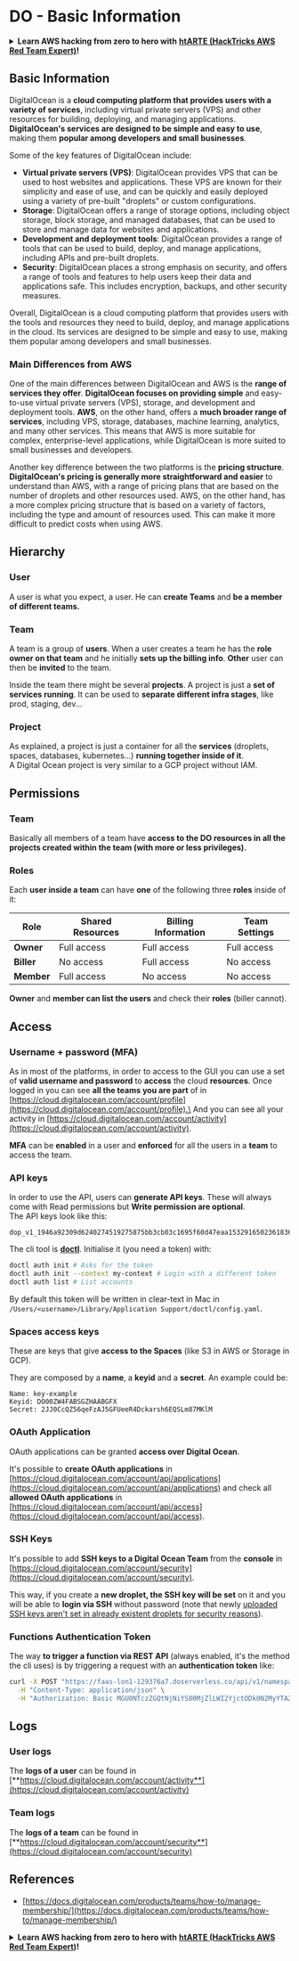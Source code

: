 # DO - Basic Information

<details>

<summary><strong>Learn AWS hacking from zero to hero with</strong> <a href="https://training.hacktricks.xyz/courses/arte"><strong>htARTE (HackTricks AWS Red Team Expert)</strong></a><strong>!</strong></summary>

Other ways to support HackTricks:

* If you want to see your **company advertised in HackTricks** or **download HackTricks in PDF** Check the [**SUBSCRIPTION PLANS**](https://github.com/sponsors/carlospolop)!
* Get the [**official PEASS & HackTricks swag**](https://peass.creator-spring.com)
* Discover [**The PEASS Family**](https://opensea.io/collection/the-peass-family), our collection of exclusive [**NFTs**](https://opensea.io/collection/the-peass-family)
* **Join the** 💬 [**Discord group**](https://discord.gg/hRep4RUj7f) or the [**telegram group**](https://t.me/peass) or **follow** me on **Twitter** 🐦 [**@carlospolopm**](https://twitter.com/carlospolopm)**.**
* **Share your hacking tricks by submitting PRs to the** [**HackTricks**](https://github.com/carlospolop/hacktricks) and [**HackTricks Cloud**](https://github.com/carlospolop/hacktricks-cloud) github repos.

</details>

## Basic Information

DigitalOcean is a **cloud computing platform that provides users with a variety of services**, including virtual private servers (VPS) and other resources for building, deploying, and managing applications. **DigitalOcean's services are designed to be simple and easy to use**, making them **popular among developers and small businesses**.

Some of the key features of DigitalOcean include:

* **Virtual private servers (VPS)**: DigitalOcean provides VPS that can be used to host websites and applications. These VPS are known for their simplicity and ease of use, and can be quickly and easily deployed using a variety of pre-built "droplets" or custom configurations.
* **Storage**: DigitalOcean offers a range of storage options, including object storage, block storage, and managed databases, that can be used to store and manage data for websites and applications.
* **Development and deployment tools**: DigitalOcean provides a range of tools that can be used to build, deploy, and manage applications, including APIs and pre-built droplets.
* **Security**: DigitalOcean places a strong emphasis on security, and offers a range of tools and features to help users keep their data and applications safe. This includes encryption, backups, and other security measures.

Overall, DigitalOcean is a cloud computing platform that provides users with the tools and resources they need to build, deploy, and manage applications in the cloud. Its services are designed to be simple and easy to use, making them popular among developers and small businesses.

### Main Differences from AWS

One of the main differences between DigitalOcean and AWS is the **range of services they offer**. **DigitalOcean focuses on providing simple** and easy-to-use virtual private servers (VPS), storage, and development and deployment tools. **AWS**, on the other hand, offers a **much broader range of services**, including VPS, storage, databases, machine learning, analytics, and many other services. This means that AWS is more suitable for complex, enterprise-level applications, while DigitalOcean is more suited to small businesses and developers.

Another key difference between the two platforms is the **pricing structure**. **DigitalOcean's pricing is generally more straightforward and easier** to understand than AWS, with a range of pricing plans that are based on the number of droplets and other resources used. AWS, on the other hand, has a more complex pricing structure that is based on a variety of factors, including the type and amount of resources used. This can make it more difficult to predict costs when using AWS.

## Hierarchy

### User

A user is what you expect, a user. He can **create Teams** and **be a member of different teams.**

### **Team**

A team is a group of **users**. When a user creates a team he has the **role owner on that team** and he initially **sets up the billing info**. **Other** user can then be **invited** to the team.

Inside the team there might be several **projects**. A project is just a **set of services running**. It can be used to **separate different infra stages**, like prod, staging, dev...

### Project

As explained, a project is just a container for all the **services** (droplets, spaces, databases, kubernetes...) **running together inside of it**.\
A Digital Ocean project is very similar to a GCP project without IAM.

## Permissions

### Team

Basically all members of a team have **access to the DO resources in all the projects created within the team (with more or less privileges).**

### Roles

Each **user inside a team** can have **one** of the following three **roles** inside of it:

| Role       | Shared Resources | Billing Information | Team Settings |
| ---------- | ---------------- | ------------------- | ------------- |
| **Owner**  | Full access      | Full access         | Full access   |
| **Biller** | No access        | Full access         | No access     |
| **Member** | Full access      | No access           | No access     |

**Owner** and **member can list the users** and check their **roles** (biller cannot).

## Access

### Username + password (MFA)

As in most of the platforms, in order to access to the GUI you can use a set of **valid username and password** to **access** the cloud **resources**. Once logged in you can see **all the teams you are part** of in [https://cloud.digitalocean.com/account/profile](https://cloud.digitalocean.com/account/profile).\
And you can see all your activity in [https://cloud.digitalocean.com/account/activity](https://cloud.digitalocean.com/account/activity).

**MFA** can be **enabled** in a user and **enforced** for all the users in a **team** to access the team.

### API keys

In order to use the API, users can **generate API keys**. These will always come with Read permissions but **Write permission are optional**.\
The API keys look like this:

```
dop_v1_1946a92309d6240274519275875bb3cb03c1695f60d47eaa1532916502361836
```

The cli tool is [**doctl**](https://github.com/digitalocean/doctl#installing-doctl). Initialise it (you need a token) with:

```bash
doctl auth init # Asks for the token
doctl auth init --context my-context # Login with a different token
doctl auth list # List accounts
```

By default this token will be written in clear-text in Mac in `/Users/<username>/Library/Application Support/doctl/config.yaml`.

### Spaces access keys

These are keys that give **access to the Spaces** (like S3 in AWS or Storage in GCP).

They are composed by a **name**, a **keyid** and a **secret**. An example could be:

```
Name: key-example
Keyid: DO00ZW4FABSGZHAABGFX
Secret: 2JJ0CcQZ56qeFzAJ5GFUeeR4Dckarsh6EQSLm87MKlM
```

### OAuth Application

OAuth applications can be granted **access over Digital Ocean**.

It's possible to **create OAuth applications** in [https://cloud.digitalocean.com/account/api/applications](https://cloud.digitalocean.com/account/api/applications) and check all **allowed OAuth applications** in [https://cloud.digitalocean.com/account/api/access](https://cloud.digitalocean.com/account/api/access).

### SSH Keys

It's possible to add **SSH keys to a Digital Ocean Team** from the **console** in [https://cloud.digitalocean.com/account/security](https://cloud.digitalocean.com/account/security).

This way, if you create a **new droplet, the SSH key will be set** on it and you will be able to **login via SSH** without password (note that newly [uploaded SSH keys aren't set in already existent droplets for security reasons](https://docs.digitalocean.com/products/droplets/how-to/add-ssh-keys/to-existing-droplet/)).

### Functions Authentication Token

The way **to trigger a function via REST API** (always enabled, it's the method the cli uses) is by triggering a request with an **authentication token** like:

```bash
curl -X POST "https://faas-lon1-129376a7.doserverless.co/api/v1/namespaces/fn-c100c012-65bf-4040-1230-2183764b7c23/actions/functionname?blocking=true&result=true" \
  -H "Content-Type: application/json" \
  -H "Authorization: Basic MGU0NTczZGQtNjNiYS00MjZlLWI2YjctODk0N2MyYTA2NGQ4OkhwVEllQ2t4djNZN2x6YjJiRmFGc1FERXBySVlWa1lEbUxtRE1aRTludXA1UUNlU2VpV0ZGNjNqWnVhYVdrTFg="
```

## Logs

### User logs

The **logs of a user** can be found in [**https://cloud.digitalocean.com/account/activity**](https://cloud.digitalocean.com/account/activity)

### Team logs

The **logs of a team** can be found in [**https://cloud.digitalocean.com/account/security**](https://cloud.digitalocean.com/account/security)

## References

* [https://docs.digitalocean.com/products/teams/how-to/manage-membership/](https://docs.digitalocean.com/products/teams/how-to/manage-membership/)

<details>

<summary><strong>Learn AWS hacking from zero to hero with</strong> <a href="https://training.hacktricks.xyz/courses/arte"><strong>htARTE (HackTricks AWS Red Team Expert)</strong></a><strong>!</strong></summary>

Other ways to support HackTricks:

* If you want to see your **company advertised in HackTricks** or **download HackTricks in PDF** Check the [**SUBSCRIPTION PLANS**](https://github.com/sponsors/carlospolop)!
* Get the [**official PEASS & HackTricks swag**](https://peass.creator-spring.com)
* Discover [**The PEASS Family**](https://opensea.io/collection/the-peass-family), our collection of exclusive [**NFTs**](https://opensea.io/collection/the-peass-family)
* **Join the** 💬 [**Discord group**](https://discord.gg/hRep4RUj7f) or the [**telegram group**](https://t.me/peass) or **follow** me on **Twitter** 🐦 [**@carlospolopm**](https://twitter.com/carlospolopm)**.**
* **Share your hacking tricks by submitting PRs to the** [**HackTricks**](https://github.com/carlospolop/hacktricks) and [**HackTricks Cloud**](https://github.com/carlospolop/hacktricks-cloud) github repos.

</details>
